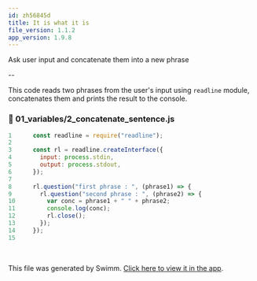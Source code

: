 ```yaml
---
id: zh56845d
title: It is what it is
file_version: 1.1.2
app_version: 1.9.8
---
```


Ask user input and concatenate them into a new phrase

\--

This code reads two phrases from the user's input using `readline` module, concatenates them and prints the result to the console.
<!-- NOTE-swimm-snippet: the lines below link your snippet to Swimm -->
### 📄 01_variables/2_concatenate_sentence.js
```javascript
1      const readline = require("readline");
2      
3      const rl = readline.createInterface({
4        input: process.stdin,
5        output: process.stdout,
6      });
7      
8      rl.question("first phrase : ", (phrase1) => {
9        rl.question("second phrase : ", (phrase2) => {
10         var conc = phrase1 + " " + phrase2;
11         console.log(conc);
12         rl.close();
13       });
14     });
15     
```

<br/>

This file was generated by Swimm. [Click here to view it in the app](https://app.swimm.io/repos/Z2l0aHViJTNBJTNBQWxnb3JpdGhtaWNzJTNBJTNBUGFyYWJlbGxp/docs/zh56845d).
